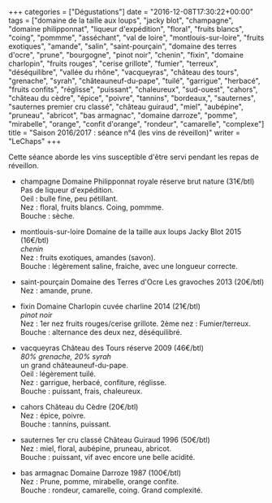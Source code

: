+++
categories = ["Dégustations"]
date = "2016-12-08T17:30:22+00:00"
tags = ["domaine de la taille aux loups", "jacky blot", "champagne", "domaine philipponnat", "liqueur d'expédition", "floral", "fruits blancs", "coing", "pommme", "asséchant", "val de loire", "montlouis-sur-loire", "fruits exotiques", "amande", "salin", "saint-pourçain", "domaine des terres d'ocre", "prune", "bourgogne", "pinot noir", "chenin", "fixin", "domaine charlopin", "fruits rouges", "cerise grillote", "fumier", "terreux", "déséquilibre", "vallée du rhône", "vacqueyras", "château des tours", "grenache", "syrah", "châteauneuf-du-pape", "tuilé", "garrigue", "herbacé", "fruits confits", "réglisse", "puissant", "chaleureux", "sud-ouest", "cahors", "château du cèdre", "épice", "poivre", "tannins", "bordeaux,", "sauternes", "sauternes premier cru classé", "château guiraud", "miel", "aubépine", "pruneau", "abricot", "bas armagnac", "domaine darroze", "pomme", "mirabelle", "orange", "confit d'orange", "rondeur", "camarelle", "complexe"]
title = "Saison 2016/2017 : séance n°4 (les vins de réveillon)"
writer = "LeChaps"
+++

Cette séance aborde les vins susceptible d'être servi pendant les repas de réveillon.

* champagne Domaine Philipponnat royale réserve brut nature (31€/btl) <i class="fa fa-plus-circle"></i>  
Pas de liqueur d'expédition.  
Oeil : bulle fine, peu pétillant.  
Nez : floral, fruits blancs. Coing, pommme.  
Bouche : sèche.

* montlouis-sur-loire Domaine de la taille aux loups Jacky Blot 2015 (16€/btl)  
_chenin_  
Nez : fruits exotiques, amandes (savon).  
Bouche : légèrement saline, fraiche, avec une longueur correcte.

* saint-pourçain Domaine des Terres d'Ocre Les gravoches 2013 (20€/btl)  
Nez : amande, prune.

* fixin Domaine Charlopin cuvée charline 2014 (21€/btl) <i class="fa fa-minus-circle"></i>  
_pinot noir_  
Nez : 1er nez fruits rouges/cerise grillote. 2ème nez : Fumier/terreux.
Bouche : alternance des deux nez, déséquilibré.

* vacqueyras Château des Tours réserve 2009 (46€/btl) <i class="fa fa-plus-circle"></i>  
_80% grenache, 20% syrah_  
un grand châteauneuf-du-pape.  
Oeil : légèrement tuilé.  
Nez : garrigue, herbacé, confiture, réglisse.  
Bouche : puissant, frais, chaleureux.

* cahors Château du Cèdre (20€/btl)  
Nez : épice, poivre.  
Bouche : tannins, puissant.

* sauternes 1er cru classé Château Guiraud 1996 (50€/btl)  
Nez : miel, floral, aubépine, pruneau, abricot.  
Bouche : puissant, vif avec encore une belle acidité.

* bas armagnac Domaine Darroze 1987 (100€/btl)  
Nez : Prune, pomme, mirabelle, orange confite.  
Bouche : rondeur, camarelle, coing. Grand complexité.
